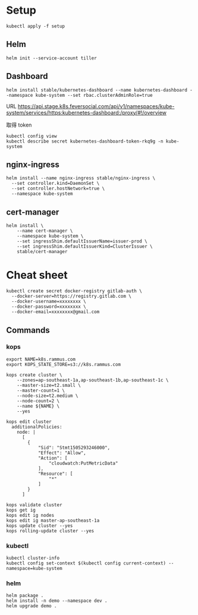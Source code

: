 # Setup

```
kubectl apply -f setup
```

## Helm
```
helm init --service-account tiller
```

## Dashboard
```
helm install stable/kubernetes-dashboard --name kubernetes-dashboard --namespace kube-system --set rbac.clusterAdminRole=true
```

URL https://api.stage.k8s.feversocial.com/api/v1/namespaces/kube-system/services/https:kubernetes-dashboard:/proxy/#!/overview

取得 token
```
kubectl config view
kubectl describe secret kubernetes-dashboard-token-rkq9g -n kube-system

```

## nginx-ingress
```
helm install --name nginx-ingress stable/nginx-ingress \
  --set controller.kind=DaemonSet \
  --set controller.hostNetwork=true \
  --namespace kube-system
```

## cert-manager
```
helm install \
    --name cert-manager \
    --namespace kube-system \
    --set ingressShim.defaultIssuerName=issuer-prod \
    --set ingressShim.defaultIssuerKind=ClusterIssuer \
    stable/cert-manager
```

# Cheat sheet

```
kubectl create secret docker-registry gitlab-auth \
  --docker-server=https://registry.gitlab.com \
  --docker-username=xxxxxxxx \
  --docker-password=xxxxxxxx \
  --docker-email=xxxxxxxx@gmail.com
```

## Commands

### kops
```
export NAME=k8s.rammus.com
export KOPS_STATE_STORE=s3://k8s.rammus.com

kops create cluster \
    --zones=ap-southeast-1a,ap-southeast-1b,ap-southeast-1c \
    --master-size=t2.small \
    --master-count=1 \
    --node-size=t2.medium \
    --node-count=2 \
    --name ${NAME} \
    --yes 
```

```
kops edit cluster
  additionalPolicies:
    node: |
      [
        {
            "Sid": "Stmt1505293246000",
            "Effect": "Allow",
            "Action": [
                "cloudwatch:PutMetricData"
            ],
            "Resource": [
                "*"
            ]
        }
      ]
```

```
kops validate cluster
kops get ig
kops edit ig nodes
kops edit ig master-ap-southeast-1a
kops update cluster --yes
kops rolling-update cluster --yes
```

### kubectl
```
kubectl cluster-info
kubectl config set-context $(kubectl config current-context) --namespace=kube-system
```

### helm
```
helm package .  
helm install -n demo --namespace dev .
helm upgrade demo .
```